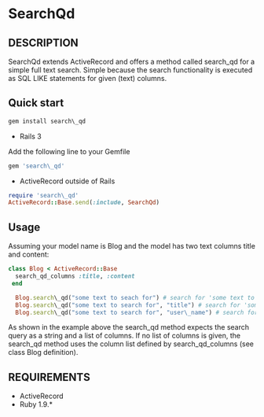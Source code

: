 # SearchQd

## DESCRIPTION

SearchQd extends ActiveRecord and offers a method called search\_qd
for a simple full text search. Simple because the search functionality is
executed as SQL LIKE statements for given (text) columns.

## Quick start


```ruby
gem install search\_qd
```

* Rails 3

Add the following line to your Gemfile 

```ruby
gem 'search\_qd'
```

* ActiveRecord outside of Rails

```ruby
require 'search\_qd'
ActiveRecord::Base.send(:include, SearchQd)
```

## Usage

Assuming your model name is Blog and the model has two text columns title and content:

```ruby
class Blog < ActiveRecord::Base
  search_qd_columns :title, :content
 end

  Blog.search\_qd("some text to seach for") # search for 'some text to search for' in title and content column
  Blog.search\_qd("some text to search for", "title") # search for 'some text to search for' in title column
  Blog.search\_qd("some text to search for", "user\_name") # search for 'some text to search for' in user\_name column
```

As shown in the example above the search\_qd method expects the search query as a string and a list of columns. If no list 
of columns is given, the search\_qd method uses the column list defined by search\_qd\_columns (see class Blog definition).

## REQUIREMENTS

* ActiveRecord
* Ruby 1.9.\*
